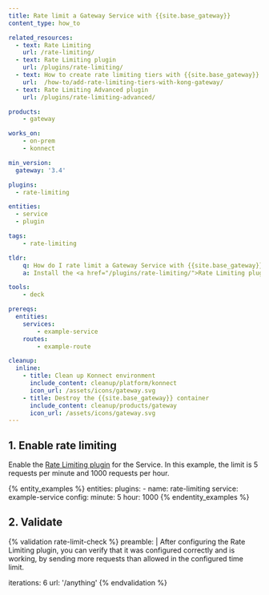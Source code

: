 ```yaml
---
title: Rate limit a Gateway Service with {{site.base_gateway}}
content_type: how_to

related_resources:
  - text: Rate Limiting
    url: /rate-limiting/
  - text: Rate Limiting plugin
    url: /plugins/rate-limiting/
  - text: How to create rate limiting tiers with {{site.base_gateway}}
    url:  /how-to/add-rate-limiting-tiers-with-kong-gateway/
  - text: Rate Limiting Advanced plugin
    url: /plugins/rate-limiting-advanced/

products:
    - gateway

works_on:
    - on-prem
    - konnect

min_version:
  gateway: '3.4'

plugins:
  - rate-limiting

entities: 
  - service
  - plugin

tags:
    - rate-limiting

tldr:
    q: How do I rate limit a Gateway Service with {{site.base_gateway}}?
    a: Install the <a href="/plugins/rate-limiting/">Rate Limiting plugin</a> and enable it on the <a href="/gateway/entities/service/">Service</a>.

tools:
    - deck

prereqs:
  entities:
    services:
        - example-service
    routes:
        - example-route

cleanup:
  inline:
    - title: Clean up Konnect environment
      include_content: cleanup/platform/konnect
      icon_url: /assets/icons/gateway.svg
    - title: Destroy the {{site.base_gateway}} container
      include_content: cleanup/products/gateway
      icon_url: /assets/icons/gateway.svg
---
```


## 1. Enable rate limiting

Enable the [Rate Limiting plugin](/plugins/rate-limiting/) for the Service. 
In this example, the limit is 5 requests per minute and 1000 requests per hour.

{% entity_examples %}
entities:
  plugins:
    - name: rate-limiting
      service: example-service
      config:
        minute: 5
        hour: 1000
{% endentity_examples %}

## 2. Validate

{% validation rate-limit-check %}
preamble: |
  After configuring the Rate Limiting plugin, you can verify that it was configured correctly and is working, by sending more requests than allowed in the configured time limit.

iterations: 6
url: '/anything'
{% endvalidation %}
